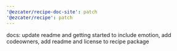 ```yaml
---
'@ezcater/recipe-doc-site': patch
'@ezcater/recipe': patch
---
```


docs: update readme and getting started to include emotion, add codeowners, add readme and license to recipe package

